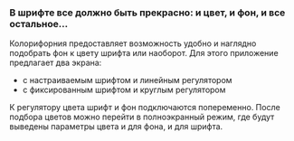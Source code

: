 ### В шрифте все должно быть прекрасно: и цвет, и фон, и все остальное...

Колорифорния предоставляет возможность удобно и наглядно подобрать фон к цвету шрифта или наоборот. Для этого приложение предлагает два экрана:

- с настраиваемым шрифтом и линейным регулятором
- с фиксированным шрифтом и круглым регулятором

К регулятору цвета шрифт и фон подключаются попеременно.
После подбора цветов можно перейти в полноэкранный режим, где будут выведены параметры цвета и для фона, и для шрифта.
